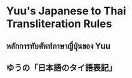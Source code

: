 # Yuu's Japanese to Thai Transliteration Rules
## หลักการทับศัพท์ภาษาญี่ปุ่นของ Yuu
## ゆうの「日本語のタイ語表記」 
